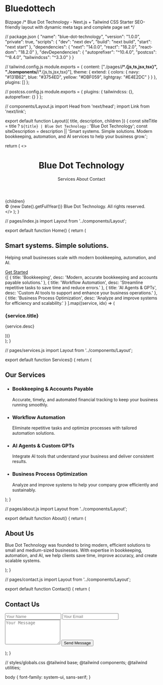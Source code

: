 # Bluedottech
Bizpage
/*
Blue Dot Technology - Next.js + Tailwind CSS Starter
SEO-friendly layout with dynamic meta tags and complete page set
*/

// package.json
{
  "name": "blue-dot-technology",
  "version": "1.0.0",
  "private": true,
  "scripts": {
    "dev": "next dev",
    "build": "next build",
    "start": "next start"
  },
  "dependencies": {
    "next": "14.0.0",
    "react": "18.2.0",
    "react-dom": "18.2.0"
  },
  "devDependencies": {
    "autoprefixer": "^10.4.0",
    "postcss": "^8.4.0",
    "tailwindcss": "^3.3.0"
  }
}

// tailwind.config.js
module.exports = {
  content: ["./pages/**/*.{js,ts,jsx,tsx}", "./components/**/*.{js,ts,jsx,tsx}"],
  theme: {
    extend: {
      colors: {
        navy: "#131B62",
        blue: "#3754ED",
        yellow: "#DBF059",
        lightgray: "#E4E2DC"
      }
    }
  },
  plugins: []
};

// postcss.config.js
module.exports = {
  plugins: {
    tailwindcss: {},
    autoprefixer: {}
  }
};

// components/Layout.js
import Head from 'next/head';
import Link from 'next/link';

export default function Layout({ title, description, children }) {
  const siteTitle = title ? `${title} | Blue Dot Technology` : 'Blue Dot Technology';
  const siteDescription = description || 'Smart systems. Simple solutions. Modern bookkeeping, automation, and AI services to help your business grow.';

  return (
    <>
      <Head>
        <title>{siteTitle}</title>
        <meta name="description" content={siteDescription} />
        <meta property="og:title" content={siteTitle} />
        <meta property="og:description" content={siteDescription} />
        <meta property="og:type" content="website" />
        <meta name="viewport" content="width=device-width, initial-scale=1" />
      </Head>
      <header className="bg-navy text-white p-4 flex justify-between">
        <h1 className="font-bold"><Link href="/">Blue Dot Technology</Link></h1>
        <nav className="space-x-4">
          <Link href="/services">Services</Link>
          <Link href="/about">About</Link>
          <Link href="/contact">Contact</Link>
        </nav>
      </header>
      <main className="font-sans bg-lightgray min-h-screen">
        {children}
      </main>
      <footer className="bg-navy text-white p-4 text-center">
        © {new Date().getFullYear()} Blue Dot Technology. All rights reserved.
      </footer>
    </>
  );
}

// pages/index.js
import Layout from '../components/Layout';

export default function Home() {
  return (
    <Layout title="Home" description="Blue Dot Technology - bookkeeping, automation, and AI services for small businesses.">
      <section className="bg-navy text-white py-20 text-center">
        <h1 className="text-4xl font-bold">Smart systems. Simple solutions.</h1>
        <p className="mt-4 text-lg">Helping small businesses scale with modern bookkeeping, automation, and AI.</p>
        <a href="/contact" className="mt-6 inline-block bg-yellow text-navy px-6 py-3 rounded-lg font-semibold hover:bg-blue hover:text-white transition">Get Started</a>
      </section>
      <section className="py-16 px-6 max-w-6xl mx-auto grid md:grid-cols-4 gap-8">
        {[
          { title: 'Bookkeeping', desc: 'Modern, accurate bookkeeping and accounts payable solutions.' },
          { title: 'Workflow Automation', desc: 'Streamline repetitive tasks to save time and reduce errors.' },
          { title: 'AI Agents & GPTs', desc: 'Custom AI tools to support and enhance your business operations.' },
          { title: 'Business Process Optimization', desc: 'Analyze and improve systems for efficiency and scalability.' }
        ].map((service, idx) => (
          <div key={idx} className="bg-white p-6 rounded-lg shadow hover:shadow-lg transition">
            <h3 className="text-xl font-bold text-navy mb-2">{service.title}</h3>
            <p className="text-gray-700">{service.desc}</p>
          </div>
        ))}
      </section>
    </Layout>
  );
}

// pages/services.js
import Layout from '../components/Layout';

export default function Services() {
  return (
    <Layout title="Services" description="Explore Blue Dot Technology services for bookkeeping, automation, AI, and business optimization.">
      <div className="max-w-4xl mx-auto py-12 px-6">
        <h2 className="text-3xl font-bold text-navy mb-6">Our Services</h2>
        <ul className="space-y-6">
          <li>
            <h3 className="text-xl font-semibold">Bookkeeping & Accounts Payable</h3>
            <p>Accurate, timely, and automated financial tracking to keep your business running smoothly.</p>
          </li>
          <li>
            <h3 className="text-xl font-semibold">Workflow Automation</h3>
            <p>Eliminate repetitive tasks and optimize processes with tailored automation solutions.</p>
          </li>
          <li>
            <h3 className="text-xl font-semibold">AI Agents & Custom GPTs</h3>
            <p>Integrate AI tools that understand your business and deliver consistent results.</p>
          </li>
          <li>
            <h3 className="text-xl font-semibold">Business Process Optimization</h3>
            <p>Analyze and improve systems to help your company grow efficiently and sustainably.</p>
          </li>
        </ul>
      </div>
    </Layout>
  );
}

// pages/about.js
import Layout from '../components/Layout';

export default function About() {
  return (
    <Layout title="About" description="Learn about Blue Dot Technology and our mission to help small businesses scale.">
      <div className="max-w-4xl mx-auto py-12 px-6">
        <h2 className="text-3xl font-bold text-navy mb-6">About Us</h2>
        <p>Blue Dot Technology was founded to bring modern, efficient solutions to small and medium-sized businesses. With expertise in bookkeeping, automation, and AI, we help clients save time, improve accuracy, and create scalable systems.</p>
      </div>
    </Layout>
  );
}

// pages/contact.js
import Layout from '../components/Layout';

export default function Contact() {
  return (
    <Layout title="Contact" description="Get in touch with Blue Dot Technology for a consultation or more information.">
      <div className="max-w-4xl mx-auto py-12 px-6">
        <h2 className="text-3xl font-bold text-navy mb-6">Contact Us</h2>
        <form action="https://formspree.io/f/yourformid" method="POST" className="bg-white p-6 rounded-lg shadow space-y-4">
          <input type="text" name="name" placeholder="Your Name" className="w-full p-3 border border-gray-300 rounded" required />
          <input type="email" name="email" placeholder="Your Email" className="w-full p-3 border border-gray-300 rounded" required />
          <textarea name="message" placeholder="Your Message" rows="5" className="w-full p-3 border border-gray-300 rounded" required></textarea>
          <button type="submit" className="bg-blue text-white px-6 py-3 rounded hover:bg-navy transition">Send Message</button>
        </form>
      </div>
    </Layout>
  );
}

// styles/globals.css
@tailwind base;
@tailwind components;
@tailwind utilities;

body {
  font-family: system-ui, sans-serif;
}
